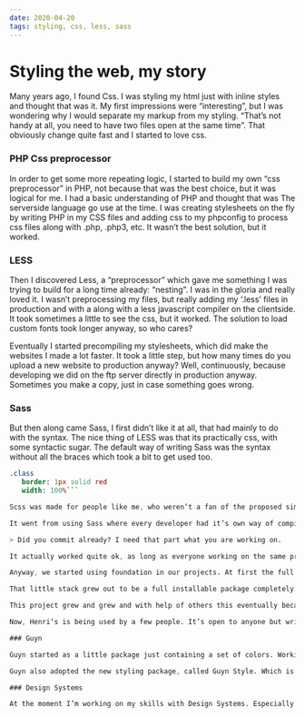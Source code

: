 ```yaml
---
date: 2020-04-20
tags: styling, css, less, sass
---
```


# Styling the web, my story

Many years ago, I found Css. I was styling my html just with inline styles and thought that was it. My first impressions were “interesting”, but I was wondering why I would separate my markup from my styling. “That’s not handy at all, you need to have two files open at the same time”. That obviously change quite fast and I started to love css. 

### PHP Css preprocessor

In order to get some more repeating logic, I started to build my own “css preprocessor” in PHP, not because that was the best choice, but it was logical for me. I had a basic understanding of PHP and thought that was The serverside language go use at the time. I was creating stylesheets on the fly by writing PHP in my CSS files and adding css to my phpconfig to process css files along with .php, .php3, etc. It wasn’t the best solution, but it worked.


### LESS

Then I discovered Less, a “preprocessor” which gave me something I was trying to build for a long time already: “nesting”. I was in the gloria and really loved it. I wasn’t preprocessing my files, but really adding my ‘.less’ files in production and with a along with a less javascript compiler on the clientside. It took sometimes a little to see the css, but it worked. The solution to load custom fonts took longer anyway, so who cares?

Eventually I started precompiling my stylesheets, which did make the websites I made a lot faster. It took a little step, but how many times do you upload a new website to production anyway? Well, continuously, because developing we did on the ftp server directly in production anyway. Sometimes you make a copy, just in case something goes wrong.


### Sass 

But then along came Sass, I first didn’t like it at all, that had mainly to do with the syntax. The nice thing of LESS was that its practically css, with some syntactic sugar. The default way of writing Sass was the syntax without all the braces which took a bit to get used too.

```sass
.class
   border: 1px solid red
   width: 100%```

Scss was made for people like me, who weren’t a fan of the proposed simple syntax of Sass. And Scss was truely css with syntactic sugar. Valid css is also valid Scss! I more and more loved the language and started to create bigger and crazier things.

It went from using Sass where every developer had it’s own way of compiling, to compiling Sass on the server where we were working, all on our own branches named after ourself. Then together working on a develop branch but from our local machines.

> Did you commit already? I need that part what you are working on.

It actually worked quite ok, as long as everyone working on the same project commits often. But also that wasn’t ideal.

Anyway, we started using foundation in our projects. At first the full stack and hard styling against all css which came with it. I really didn’t like it and found ways to disable more and more of foundation, which in the end resulted in just using the grid system of foundation. Next to that, I already created a little stack of mixins, functions and base scss files which was copied and adjusted from project to project. 

That little stack grew out to be a full installable package completely replacing foundation without my coworkers actually noticing. So it was good and could be used in production.

This project grew and grew and with help of others this eventually became “Henri’s”. The company I was working at the time was called Matise, the name Henri’s was a little wink to that.

Now, Henri’s is being used by a few people. It’s open to anyone but writing good documentation and marketing a package has never really come from the ground. Currently I am working on a fully new version of the stack. Based on Henri’s, reusing lots of the logic but in a new format and as a more professional setup.

### Guyn

Guyn started as a little package just containing a set of colors. Working on many little projects, made me have to pick a new color palette every time, even though they are just my projects. They could share a set of colors. Guyn was born, a limited but versatile set of colors. 

Guyn also adopted the new styling package, called Guyn Style. Which is my newer version replacing Henri’s. Making Guyn more and more a set of frontend developer tools. 

### Design Systems

At the moment I’m working on my skills with Design Systems. Especially using Sass for styling and trying to keep the styling as good, sturdy, testable and multifunctional as possible. Styled Components or other CSS-in-JS technologies are the hot thing now, but personally not a fan. More about that in another post later. 
